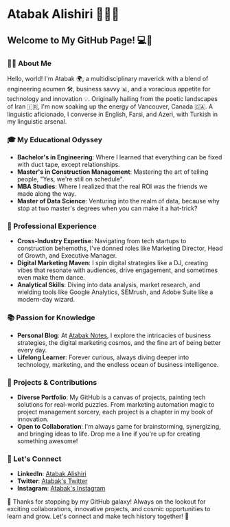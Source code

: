 # Atabak Alishiri 👨‍💼🚀

## Welcome to My GitHub Page! 💻🌟

### 🙋‍♂️ About Me

Hello, world! I'm Atabak 🌍, a multidisciplinary maverick with a blend of engineering acumen 🛠️, business savvy 📊, and a voracious appetite for technology and innovation 💡. Originally hailing from the poetic landscapes of Iran 🇮🇷, I'm now soaking up the energy of Vancouver, Canada 🇨🇦. A linguistic aficionado, I converse in English, Farsi, and Azeri, with Turkish in my linguistic arsenal.

### 🎓 My Educational Odyssey

- **Bachelor's in Engineering**: Where I learned that everything can be fixed with duct tape, except relationships.
- **Master's in Construction Management**: Mastering the art of telling people, "Yes, we're still on schedule".
- **MBA Studies**: Where I realized that the real ROI was the friends we made along the way.
- **Master of Data Science**: Venturing into the realm of data, because why stop at two master's degrees when you can make it a hat-trick?

### 👔 Professional Experience

- **Cross-Industry Expertise**: Navigating from tech startups to construction behemoths, I've donned roles like Marketing Director, Head of Growth, and Executive Manager.
- **Digital Marketing Maven**: I spin digital strategies like a DJ, creating vibes that resonate with audiences, drive engagement, and sometimes even make them dance.
- **Analytical Skills**: Diving into data analysis, market research, and wielding tools like Google Analytics, SEMrush, and Adobe Suite like a modern-day wizard.

### 📚 Passion for Knowledge

- **Personal Blog**: At [Atabak Notes](https://atabaknotes.com/), I explore the intricacies of business strategies, the digital marketing cosmos, and the fine art of being better every day.
- **Lifelong Learner**: Forever curious, always diving deeper into technology, marketing, and the endless ocean of business intelligence.

### 💼 Projects & Contributions

- **Diverse Portfolio**: My GitHub is a canvas of projects, painting tech solutions for real-world puzzles. From marketing automation magic to project management sorcery, each project is a chapter in my book of innovation.
- **Open to Collaboration**: I'm always game for brainstorming, synergizing, and bringing ideas to life. Drop me a line if you're up for creating something awesome!

### 📢 Let's Connect

- **LinkedIn**: [Atabak Alishiri](https://www.linkedin.com/in/atabak-alishiri/)
- **Twitter**: [Atabak's Twitter](https://twitter.com/atabakalishiri)
- **Instagram**: [Atabak's Instagram](https://www.instagram.com/atabakalishiri)

🌟 Thanks for stopping by my GitHub galaxy! Always on the lookout for exciting collaborations, innovative projects, and cosmic opportunities to learn and grow. Let's connect and make tech history together! 🚀
